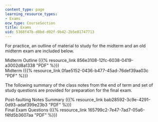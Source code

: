 ```yaml
---
content_type: page
learning_resource_types:
- Exams
ocw_type: CourseSection
title: Exams
uid: 5368f47b-d8bd-d02f-9b42-2b5e81747713
---
```


For practice, an outline of material to study for the midterm and an old midterm exam are included below.

Midterm Outline ({{% resource_link 856e3108-12fc-6038-0419-a3002d8a1338 "PDF" %}})  
Midterm ({{% resource_link 0fae5152-0436-b477-45ad-76def39aa03c "PDF" %}})

The following summary of the class notes from the end of term and set of study questions are provided for preparation for the final exam.

Post-faulting Notes Summary ({{% resource_link bab28592-3c9e-4291-0d93-adaf399e23b3 "PDF" %}})  
Final Exam Questions ({{% resource_link 165799c2-7e47-7ad7-05a6-f4fd5b3607aa "PDF" %}})